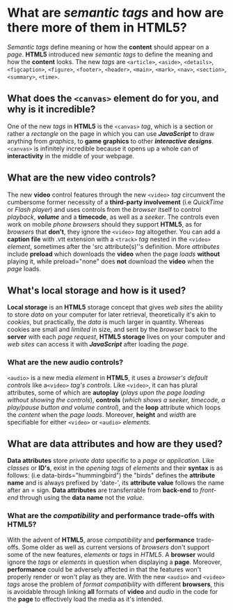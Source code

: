 # What are _semantic tags_ and how are there more of them in **HTML5**?

_Semantic tags_ define meaning or how the **content** should appear on a _page_. **HTML5** introduced new _semantic tags_ to define the meaning and how the **content** looks. The new _tags_ are `<article>`, `<aside>`, `<details>`, `<figcaption>`, `<figure>`, `<footer>`, `<header>`, `<main>`, `<mark>`, `<nav>`, `<section>`, `<summary>`, `<time>`.

## What does the `<canvas>` element do for you, and why is it incredible?

One of the new _tags_ in **HTML5** is the `<canvas>` _tag_, which is a section or rather a _rectangle_ on the page in which you can use **_JavaScript_** to draw anything from _graphics_, to **game graphics** to other **_interactive designs_**. `<canvas>` is infinitely incredible because it opens up a whole can of **interactivity** in the middle of your webpage.

## What are the new **video** controls?

The new **video** control features through the new `<video>` _tag_ circumvent the cumbersome former necessity of a **third-party involvement** (i.e _QuickTime_ or _Flash player_) and uses controls from the _browser_ itself to control _playback_, **_volume_** and a **timecode**, as well as a _seeker_. The controls even work on mobile _phone browsers_ should they support **HTML5**, as for _browsers_ that **don't**, they ignore the `<video>` _tag_ altogether. You can add a **caption file** with .vtt extension with a `<track>` _tag_ nested in the `<video>` _element_, sometimes after the 'src attribute(s)''s definition. More _attributes_ include **preload** which downloads the **video** when the page _loads_ **without** playing it, while preload="none" does **not** download the **video** when the _page_ loads.

## What's **local storage** and how is it used?

**Local storage** is an **HTML5** storage concept that gives _web sites_ the ability to store _data_ on your computer for later retrieval, theoretically it's akin to _cookies_, but practically, the _data_ is much larger in quantity. Whereas cookies are small and _limited_ in size, and sent by the _browser_ back to the **server** with each _page request_, **HTML5 storage** lives on your computer and _web sites_ can access it with **_JavaScript_** after loading the _page_.

### What are the new **audio** controls?

`<audio>` is a new media _element_ in **HTML5**, it uses a _browser's default controls_ like a`<video>` _tag's controls_. Like `<video>`, it can has plural attributes, some of which are **autoplay** (_plays upon the page loading without showing the controls_), **controls** (_which shows a seeker, timecode, a play/pause button and volume control_), and the **loop** attribute which loops the _content_ when the _page loads_. Moreover, **height** and _width_ are specifiable for either `<video>` or `<audio>` _elements_.

## What are **data attributes** and how are they used?

**Data attributes** store _private data_ specific to a _page_ or _application_. Like _classes_ or **ID's**, exist in the _opening tags_ of _elements_ and their **syntax** is as follows: (i.e data-birds="hummingbird") the "birds" defines the **attribute name** and is always prefixed by 'date-', its **attribute value** follows the name after an = sign. **Data attributes** are transferrable from **back-end** to _front-end_ through using the **data name** not the _value_.

### What are the _compatibility_ and **performance** trade-offs with **HTML5**?

With the advent of **HTML5**, arose _compatibility_ and **performance** trade-offs. Some older as well as current versions of _browsers_ don't support some of the new features, _elements_ or _tags_ in _HTML5_. A **browser** would ignore the _tags_ or _elements_ in question when displaying a **page**. Moreover, **performance** could be adversely affected in that the features won't properly render or won't play as they are. With the new `<audio>` and `<video>` _tags_ arose the problem of _format compatibility_ with different **browsers**, this is avoidable through linking **all** formats of **video** and _audio_ in the code for the **page** to effectively load the media as it's intended.
